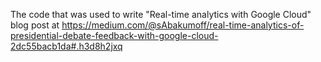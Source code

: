 The code that was used to write "Real-time analytics with Google Cloud" blog post at https://medium.com/@sAbakumoff/real-time-analytics-of-presidential-debate-feedback-with-google-cloud-2dc55bacb1da#.h3d8h2jxq
